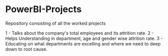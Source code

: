 # PowerBI-Projects
Repository consisting of all the worked projects 

1 - Talks about the company's total employees and its attrition rate.
2 - Helps Understanding in department, age and gender wise attrition rate.
3 - Educating on what departments are excelling and where we need to deep down to root cause.
